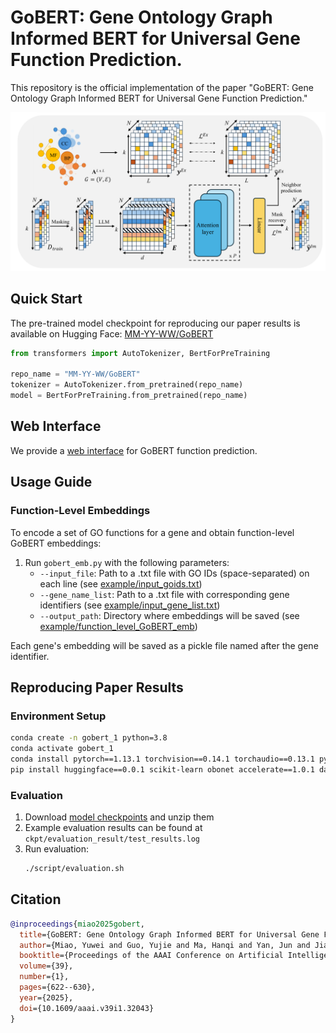 # GoBERT: Gene Ontology Graph Informed BERT for Universal Gene Function Prediction.

This repository is the official implementation of the paper "GoBERT: Gene Ontology Graph Informed BERT for Universal Gene Function Prediction."

![GoBERT Overview](Figures/GoBERT_overview.png)

## Quick Start

The pre-trained model checkpoint for reproducing our paper results is available on Hugging Face:
[MM-YY-WW/GoBERT](https://huggingface.co/MM-YY-WW/GoBERT/tree/main)

```python
from transformers import AutoTokenizer, BertForPreTraining

repo_name = "MM-YY-WW/GoBERT"
tokenizer = AutoTokenizer.from_pretrained(repo_name)
model = BertForPreTraining.from_pretrained(repo_name)
```

## Web Interface

We provide a [web interface](https://gobert.nasy.moe) for GoBERT function prediction.

## Usage Guide

### Function-Level Embeddings

To encode a set of GO functions for a gene and obtain function-level GoBERT embeddings:

1. Run `gobert_emb.py` with the following parameters:
   - `--input_file`: Path to a .txt file with GO IDs (space-separated) on each line (see [example/input_goids.txt](example/input_goids.txt))
   - `--gene_name_list`: Path to a .txt file with corresponding gene identifiers (see [example/input_gene_list.txt](example/input_gene_list.txt))
   - `--output_path`: Directory where embeddings will be saved (see [example/function_level_GoBERT_emb](example/function_level_GoBERT_emb))

Each gene's embedding will be saved as a pickle file named after the gene identifier.

## Reproducing Paper Results

### Environment Setup

```bash
conda create -n gobert_1 python=3.8
conda activate gobert_1
conda install pytorch==1.13.1 torchvision==0.14.1 torchaudio==0.13.1 pytorch-cuda=11.7 -c pytorch -c nvidia
pip install huggingface==0.0.1 scikit-learn obonet accelerate==1.0.1 datasets==3.0.1 tqdm pandas numpy transformers==4.46.3
```

### Evaluation

1. Download [model checkpoints](URL_TO_BE_ADDED) and unzip them
2. Example evaluation results can be found at `ckpt/evaluation_result/test_results.log`
3. Run evaluation:
   ```bash
   ./script/evaluation.sh
   ```

## Citation

```bibtex
@inproceedings{miao2025gobert,
  title={GoBERT: Gene Ontology Graph Informed BERT for Universal Gene Function Prediction},
  author={Miao, Yuwei and Guo, Yujie and Ma, Hanqi and Yan, Jun and Jiang, Feiran and Liao, Ruibo and Huang, Jian},
  booktitle={Proceedings of the AAAI Conference on Artificial Intelligence},
  volume={39},
  number={1},
  pages={622--630},
  year={2025},
  doi={10.1609/aaai.v39i1.32043}
}
```